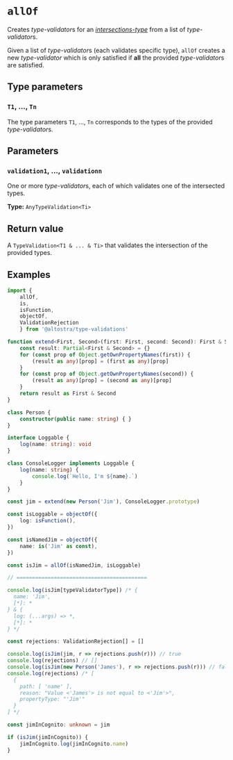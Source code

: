 # `allOf`

Creates *type-validator*s for an
[*intersections-type*](https://www.typescriptlang.org/docs/handbook/2/objects.html#intersection-types)
from a list of *type-validator*s.

Given a list of *type-validator*s (each validates specific type), `allOf` creates a 
new *type-validator* which is only satisfied if **all** the provided *type-validator*s
are satisfied.

## Type parameters

### `T1`, ..., `Tn`
The type parameters `T1`, ..., `Tn` corresponds to the types of the provided *type-validator*s.

## Parameters

### `validation1`, ..., `validationn`
One or more *type-validator*s, each of which validates one of the intersected types.

**Type:** `AnyTypeValidation<Ti>`

## Return value

A `TypeValidation<T1 & ... & Ti>` that validates the intersection of the provided types.

## Examples

```ts
import {
    allOf,
    is,
    isFunction,
    objectOf,
    ValidationRejection
    } from '@altostra/type-validations'

function extend<First, Second>(first: First, second: Second): First & Second {
    const result: Partial<First & Second> = {}
    for (const prop of Object.getOwnPropertyNames(first)) {
        (result as any)[prop] = (first as any)[prop]
    }
    for (const prop of Object.getOwnPropertyNames(second)) {
        (result as any)[prop] = (second as any)[prop]
    }
    return result as First & Second
}

class Person {
    constructor(public name: string) { }
}

interface Loggable {
    log(name: string): void
}

class ConsoleLogger implements Loggable {
    log(name: string) {
        console.log(`Hello, I'm ${name}.`)
    }
}

const jim = extend(new Person('Jim'), ConsoleLogger.prototype)

const isLoggable = objectOf({
    log: isFunction(),
})

const isNamedJim = objectOf({
    name: is('Jim' as const),
})

const isJim = allOf(isNamedJim, isLoggable)

// ==========================================

console.log(isJim[typeValidatorType]) /* {
  name: 'Jim',
  [*]: *
} & {
  log: (...args) => *,
  [*]: *
} */

const rejections: ValidationRejection[] = []

console.log(isJim(jim, r => rejections.push(r))) // true
console.log(rejections) // []
console.log(isJim(new Person('James'), r => rejections.push(r))) // false
console.log(rejections) /* [
  {
    path: [ 'name' ],
    reason: "Value <'James'> is not equal to <'Jim'>",
    propertyType: "'Jim'"
  }
] */

const jimInCognito: unknown = jim

if (isJim(jimInCognito)) {
    jimInCognito.log(jimInCognito.name)
}
```
